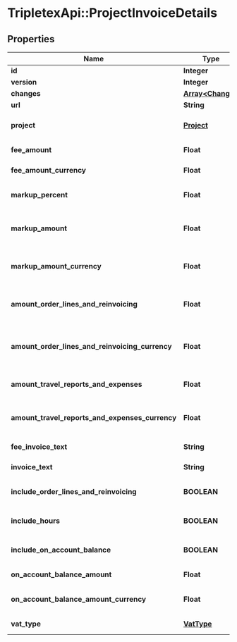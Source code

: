# TripletexApi::ProjectInvoiceDetails

## Properties
Name | Type | Description | Notes
------------ | ------------- | ------------- | -------------
**id** | **Integer** |  | [optional] 
**version** | **Integer** |  | [optional] 
**changes** | [**Array&lt;Change&gt;**](Change.md) |  | [optional] 
**url** | **String** |  | [optional] 
**project** | [**Project**](Project.md) | The Project related to the Invoice and ProjectInvoiceAdditionalInfo. | [optional] 
**fee_amount** | **Float** | Fee amount of the project. For example: 100 NOK. | [optional] 
**fee_amount_currency** | **Float** | Fee amount of the project in the invoice currency. | [optional] 
**markup_percent** | **Float** | The percentage value of mark-up of amountFee. For example: 10%. | [optional] 
**markup_amount** | **Float** | The amount value of mark-up of amountFee on the project invoice. For example: 10 NOK. | [optional] 
**markup_amount_currency** | **Float** | The amount value of mark-up of amountFee on the project invoice, in the invoice currency. | [optional] 
**amount_order_lines_and_reinvoicing** | **Float** | The amount of chargeable manual order lines and vendor invoices on the project invoice. | [optional] 
**amount_order_lines_and_reinvoicing_currency** | **Float** | The amount of chargeable manual order lines and vendor invoices on the project invoice, in the invoice currency. | [optional] 
**amount_travel_reports_and_expenses** | **Float** | The amount of travel costs and expenses on the project invoice. | [optional] 
**amount_travel_reports_and_expenses_currency** | **Float** | The amount of travel costs and expenses on the project invoice, in the invoice currency. | [optional] 
**fee_invoice_text** | **String** | The fee comment on the project invoice. | 
**invoice_text** | **String** | The comment on the project invoice. | 
**include_order_lines_and_reinvoicing** | **BOOLEAN** | Determines if extra costs should be included on the project invoice. | [optional] [default to false]
**include_hours** | **BOOLEAN** | Determines if hours should be included on the project invoice. | [optional] [default to false]
**include_on_account_balance** | **BOOLEAN** | Determines if akonto should be included on the project invoice. | [optional] [default to false]
**on_account_balance_amount** | **Float** | The akonto amount on the project invoice. | [optional] 
**on_account_balance_amount_currency** | **Float** | The akonto amount on the project invoice in the invoice currency. | [optional] 
**vat_type** | [**VatType**](VatType.md) | The VAT type of the project invoice. | [optional] 


